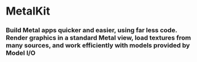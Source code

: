 # MetalKit
### Build Metal apps quicker and easier, using far less code. Render graphics in a standard Metal view, load textures from many sources, and work efficiently with models provided by Model I/O
